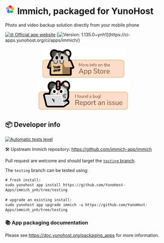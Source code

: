 <!--
N.B.: This README was automatically generated by <https://github.com/YunoHost/apps_tools/blob/main/readme_generator>
It shall NOT be edited by hand.
-->

<h1>
  <img src="https://raw.githubusercontent.com/YunoHost/apps/main/logos/immich.png" width="32px" alt="Logo of Immich">
  Immich, packaged for YunoHost
</h1>

Photo and video backup solution directly from your mobile phone

[![🌐 Official app website](https://img.shields.io/badge/Official_app_website-darkgreen?style=for-the-badge)](https://immich.app)
[![Version: 1.135.0~ynh1](https://img.shields.io/badge/Version-1.135.0~ynh1-rgba(0,150,0,1)?style=for-the-badge)](https://ci-apps.yunohost.org/ci/apps/immich/)

<div align="center">
<a href="https://apps.yunohost.org/app/immich"><img height="100px" src="https://github.com/YunoHost/yunohost-artwork/raw/refs/heads/main/badges/neopossum-badges/badge_more_info_on_the_appstore.svg"/></a>
<a href="https://github.com/YunoHost-Apps/immich_ynh/issues"><img height="100px" src="https://github.com/YunoHost/yunohost-artwork/raw/refs/heads/main/badges/neopossum-badges/badge_report_an_issue.svg"/></a>
</div>

## 📦 Developer info

[![Automatic tests level](https://apps.yunohost.org/badge/cilevel/immich)](https://ci-apps.yunohost.org/ci/apps/immich/)

🛠️ Upstream Immich repository: <https://github.com/immich-app/immich>

Pull request are welcome and should target the [`testing` branch](https://github.com/YunoHost-Apps/immich_ynh/tree/testing).

The `testing` branch can be tested using:
```
# fresh install:
sudo yunohost app install https://github.com/YunoHost-Apps/immich_ynh/tree/testing

# upgrade an existing install:
sudo yunohost app upgrade immich -u https://github.com/YunoHost-Apps/immich_ynh/tree/testing
```

### 📚 App packaging documentation

Please see <https://doc.yunohost.org/packaging_apps> for more information.